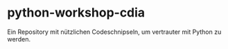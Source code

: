 # python-workshop-cdia

Ein Repository mit nützlichen Codeschnipseln, um vertrauter mit Python zu werden.
